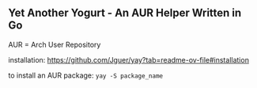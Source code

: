 ## Yet Another Yogurt - An AUR Helper Written in Go

AUR = Arch User Repository

installation: https://github.com/Jguer/yay?tab=readme-ov-file#installation  

to install an AUR package: `yay -S package_name`
